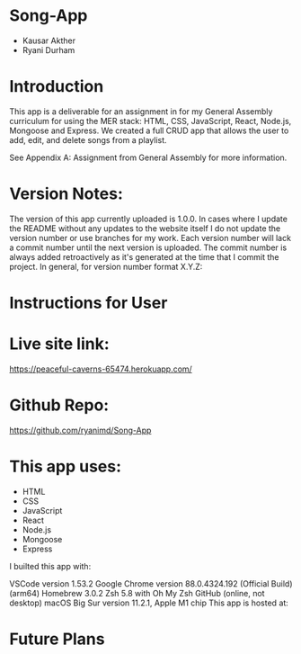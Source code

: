 # Song-App

- Kausar Akther
- Ryani Durham

# Introduction
This app is a deliverable for an assignment in for my General Assembly curriculum for using the MER stack: HTML, CSS, JavaScript, React, Node.js, Mongoose and Express. We created a full CRUD app that allows the user to add, edit, and delete songs from a playlist.

See Appendix A: Assignment from General Assembly for more information.

# Version Notes:
The version of this app currently uploaded is 1.0.0. In cases where I update the README without any updates to the website itself I do not update the version number or use branches for my work. Each version number will lack a commit number until the next version is uploaded. The commit number is always added retroactively as it's generated at the time that I commit the project. In general, for version number format X.Y.Z:

# Instructions for User


# Live site link:
https://peaceful-caverns-65474.herokuapp.com/

# Github Repo:
https://github.com/ryanimd/Song-App

# This app uses:

* HTML
* CSS
* JavaScript
* React
* Node.js
* Mongoose
* Express

I builted this app with:

VSCode version 1.53.2 Google Chrome version 88.0.4324.192 (Official Build) (arm64) Homebrew 3.0.2 Zsh 5.8 with Oh My Zsh GitHub (online, not desktop) macOS Big Sur version 11.2.1, Apple M1 chip This app is hosted at:

# Future Plans

